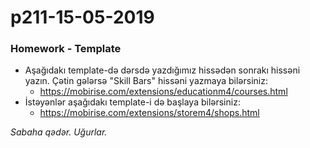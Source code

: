 # p211-15-05-2019

### Homework - Template
- Aşağıdakı template-də dərsdə yazdığımız hissədən sonrakı hissəni yazın. Çətin gələrsə "Skill Bars" hissəni yazmaya bilərsiniz:
  - https://mobirise.com/extensions/educationm4/courses.html
- İstəyənlər aşağıdakı template-i də başlaya bilərsiniz:
  - https://mobirise.com/extensions/storem4/shops.html
  
*Sabaha qədər. Uğurlar.*
